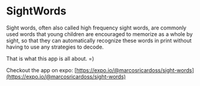 # SightWords

Sight words, often also called high frequency sight words, are commonly used words that young children are encouraged to memorize as a whole by sight, so that they can automatically recognize these words in print without having to use any strategies to decode.

That is what this app is all about. =)

Checkout the app on expo: [https://expo.io/@marcosricardoss/sight-words](https://expo.io/@marcosricardoss/sight-words)